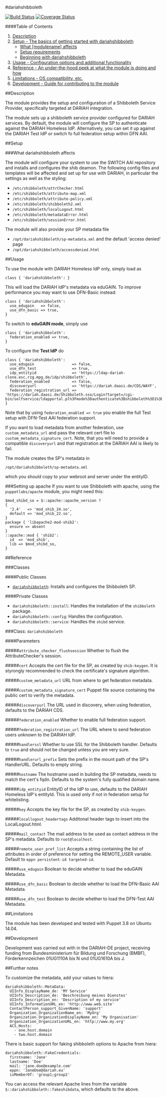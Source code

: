 #dariahshibboleth

[![Build Status](https://api.travis-ci.org/DARIAH-DE/puppetmodule-dariahshibboleth.png?branch=master)](https://travis-ci.org/DARIAH-DE/puppetmodule-dariahshibboleth)
[![Coverage Status](https://coveralls.io/repos/DARIAH-DE/puppetmodule-dariahshibboleth/badge.svg?branch=master&service=github)](https://coveralls.io/github/DARIAH-DE/puppetmodule-dariahshibboleth?branch=master)

####Table of Contents

1. [Description](#description)
2. [Setup - The basics of getting started with dariahshibboleth](#setup)
    * [What [modulename] affects](#what-dariahshibboleth-affects)
    * [Setup requirements](#setup-requirements)
    * [Beginning with dariahshibboleth](#beginning-with-dariahshibboleth)
3. [Usage - Configuration options and additional functionality](#usage)
4. [Reference - An under-the-hood peek at what the module is doing and how](#reference)
5. [Limitations - OS compatibility, etc.](#limitations)
6. [Development - Guide for contributing to the module](#development)

##Description

The module provides the setup and configuration of a Shibboleth Service Provider,
specifically targeted at DARIAH integration.

The module sets up a shibboleth service provider configured for DARIAH services.
By default, the module will configure the SP to authenticate against the DARIAH Homeless IdP.
Alternatively, you can set it up against the DARIAH Test IdP or switch fo full federation setup within DFN AAI.

##Setup

###What dariahshibboleth affects

The module will configure your system to use the SWITCH AAI repository and installs and configures the shib deamon.
The following config files and templates will be affected and set up for use with DARIAH, in particular the settings as well as the styling:

* `/etc/shibboleth/attrChecker.html`
* `/etc/shibboleth/attribute-map.xml`
* `/etc/shibboleth/attribute-policy.xml`
* `/etc/shibboleth/shibboleth2.xml`
* `/etc/shibboleth/localLogout.html`
* `/etc/shibboleth/metadataError.html`
* `/etc/shibboleth/sessionError.html`

The module will also provide your SP metadata file
* `/opt/dariahshibboleth/sp-metadata.xml`
and the default 'access denied' page
* `/opt/dariahshibboleth/accessdenied.html`

##Usage

To use the module with DARIAH Homeless IdP only, simply load as
```
class { 'dariahshibboleth': }
```
This will load the DARIAH IdP's metadata via eduGAIN.
To improve performance you may want to use DFN-Basic instead:
```
class { 'dariahshibboleth': 
  use_edugain   => false,
  use_dfn_basic => true,
}
```

To switch to **eduGAIN mode**, simply use
```
class { 'dariahshibboleth':
  federation_enabled => true,
}
```


To configure the **Test IdP** do
```
class { 'dariahshibboleth':
  use_edugain                 => false,
  use_dfn_test                => true,
  idp_entityid                => 'https://ldap-dariah-clone.esc.rzg.mpg.de/idp/shibboleth',
  federation_enabled          => false,
  discoveryurl                => 'https://dariah.daasi.de/CDS/WAYF',
  federation_registration_url => 'https://dariah.daasi.de/Shibboleth.sso/Login?target=/cgi-bin/selfservice/ldapportal.pl%3Fmode%3Dauthenticate%3Bshibboleth%3D1%3Bnextpage%3Dregistration%3Breturnurl%3D'
}
```
Note that by using `federation_enabled => true` you enable the full Test setup with DFN-Test AAI federation support.

If you want to load metadata from another federation, use `custom_metadata_url` and pass the relevant cert file to `custom_metadata_signature_cert`.
Note, that you will need to provide a compatible `discoveryurl` and that registration at the DARIAH AAI is likely to fail.


The module creates the SP's metadata in
```
/opt/dariahshibboleth/sp-metadata.xml
```
which you should copy to your webroot and server under the entityID.


###Setting up apache
If you want to use Shibboleth with apache, using the `puppetlabs/apache` module, you might need this:

```
$mod_shibd_so = $::apache::apache_version ?
{
  '2.4'   => 'mod_shib_24.so',
  default => 'mod_shib_22.so',
}
package { 'libapache2-mod-shib2':
  ensure => absent
}
::apache::mod { 'shib2':
  id  => 'mod_shib',
  lib => $mod_shibd_so,
}
```



##Reference

###Classes

####Public Classes
* [`dariahshibboleth`](#class-dariahshibboleth): Installs and configures the Shibboleth SP.

####Private Classes
* `dariahshibboleth::install`: Handles the installation of the `shibboleth` package.
* `dariahshibboleth::config`: Handles the configuration.
* `dariahshibboleth::service`: Handles the `shibd` service.

###Class: `dariahshibboleth`

####Parameters

#####`attribute_checker_flushsession`
Whether to flush the AttributeChecker's session.

#####`cert`
Accepts the cert file for the SP, as created by `shib-keygen`.
It is styrongly recommended to check the certificate's signature algorithm.

#####`custom_metadata_url`
URL from where to get federation metadata.

#####`custom_metadata_signature_cert`
Puppet file source containing the public cert to verify the metadata.

#####`discoveryurl`
The URL used in discovery, when using federation, defaults to the DARIAH CDS.

#####`federation_enabled`
Whether to enable full federation support.

#####`federation_registration_url`
The URL where to send federation users unknown to the DARIAH IdP.

#####`handlerssl`
Whether to use SSL for the Shibboleth handler.
Defaults to `true` and should not be changed unless you are very sure.

#####`handlerurl_prefix`
Sets the prefix in the mount path of the SP's HandlerURL.
Defaults to empty string.

#####`hostname`
The hostname used in building the SP metadata, needs to match the cert's fqdn.
Defaults to the system's fully qualified domain name.

#####`idp_entityid`
EntityID of the IdP to use, defaults to the DARIAH Homeless IdP's entityId.
This is used only if not in federation setup for whitelisting.

#####`key`
Accepts the key file for the SP, as created by `shib-keygen`.

#####`locallogout_headertags`
Additonal header tags to insert into the LocalLogout.html.

#####`mail_contact`
The mail address to be used as contact address in the SP's metadata.
Defaults to `root@localhost`.

#####`remote_user_pref_list`
Accepts a string containing the list of attributes in order of preference for setting the REMOTE_USER variable.
Default to `eppn persistent-id targeted-id`.

#####`use_edugain`
Boolean to decide whether to load the eduGAIN Metadata.

#####`use_dfn_basic`
Boolean to decide whether to load the DFN-Basic AAI Metadata.

#####`use_dfn_test`
Boolean to decide whether to load the DFN-Test AAI Metadata.

##Limitations

The module has been developed and tested with Puppet 3.8 on Ubuntu 14.04.

##Development

Development was carried out with in the DARIAH-DE project, receiving funding from Bundesministerium für Bildung und Forschung (BMBF),
Förderkennzeichen 01UG1110A bis N und 01UG1610A bis J.


##Further notes

To customize the metadata, add your values to hiera:
```
dariahshibboleth::MetaData:
  UIInfo_DisplayName_de: 'MY Service'
  UIInfo_Description_de: 'Beschreibung meines Dienstes'
  UIInfo_Description_en: 'Description of my service'
  UIInfo_InformationURL_en: 'http://www.web.site'
  ContactPerson_support_GivenName: 'support'
  Organization_OrganizationName_en: 'MyOrg'
  Organization_OrganizationDisplayName_en: 'My Organisation'
  Organization_OrganizationURL_en: 'http://www.my.org'
  ACS_Hosts:
    - one.host.domain
    - two.host.domain

```

There is basic support for faking shibboleth options to Apache from hiera:
```
dariahshibboleth::FakeCredentials:
  firstname: 'Jane'
  lastname: 'Doe'
  mail: 'jane.doe@example.com'
  eppn: 'JaneDoe@dariah.eu'
  isMemberOf: 'group1;group2'
```
You can access the relevant Apache lines from the variable `$::dariahshibboleth::fakeshibdata`, which defaults to the above.

